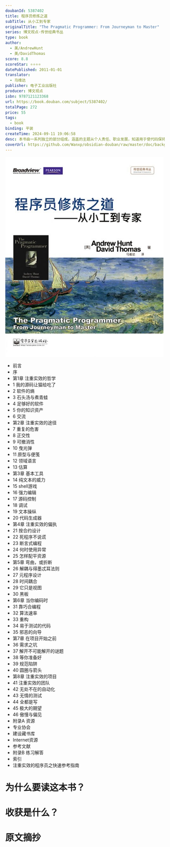 ```yaml
---
doubanId: 5387402
title: 程序员修炼之道
subTitle: 从小工到专家
originalTitle: "The Pragmatic Programmer: From Journeyman to Master"
series: 博文视点·传世经典书丛
type: book
author:
  - 美/AndrewHunt
  - 美/DavidThomas
score: 8.8
scoreStar: ⭐⭐⭐⭐
datePublished: 2011-01-01
translator:
  - 马维达
publisher: 电子工业出版社
producer: 博文视点
isbn: 9787121123368
url: https://book.douban.com/subject/5387402/
totalPage: 272
price: 55
tags:
  - book
binding: 平装
createTime: 2024-09-11 19:06:58
desc: 本书由一系列独立的部分组成，涵盖的主题从个人责任、职业发展，知道用于使代码保持灵活、并且易于改编和复用的各种架构技术，利用许多富有娱乐性的奇闻轶事、有思想性的例子及有趣的类比，全面阐释了软件开发的许多不同方面的最佳实践和重大陷阱。无论你是初学者，是有经验的程序员，还是软件项目经理，本书都适合你阅读。Andy Hunt是一位热切的木匠和音乐家，但奇怪的是，人们更需要作为顾问的他。他的工作领域包括电信、银行、金融服务、公共服务，以及一些更奇特的领域，比如医学成像、图形艺术、Internet服务。他的专长是把经过验证的技术与先进的技术混合在一起，创建各种新颖的——但也是实用的——解决方案。Andy在北卡罗莱纳州的罗利市拥有自己的顾问公司。Dave Thomas喜欢驾驶单引擎飞机飞行，并通过这样的方式为他的习惯付账：为各种难题寻找优雅的解决方案，提供诸多领域里的咨询服务——航空、银行、金融服务、电信、交通运输及Internet。在于1994年移居美国前，Dave在英国创立了一家通过ISO9001认证的软件公司，为世界各地的客户开发成熟、定制的软件项目。Dave现在是一位独立顾问，居住在德克萨斯州的达拉斯。
coverUrl: https://github.com/Wanxp/obsidian-douban/raw/master/doc/background.png
---
```


![image](assets/s4646956.jpg)


  - 前言
  - 序
  - 第1章 注重实效的哲学
  - 1 我的源码让猫给吃了
  - 2 软件的熵
  - 3 石头汤与煮青蛙
  - 4 足够好的软件
  - 5 你的知识资产
  - 6 交流
  - 第2章 注重实效的途径
  - 7 重复的危害
  - 8 正交性
  - 9 可撤消性
  - 10 曳光弹
  - 11 原型与便笺
  - 12 领域语言
  - 13 估算
  - 第3章 基本工具
  - 14 纯文本的威力
  - 15 shell游戏
  - 16 强力编辑
  - 17 源码控制
  - 18 调试
  - 19 文本操纵
  - 20 代码生成器
  - 第4章 注重实效的偏执
  - 21 按合约设计
  - 22 死程序不说谎
  - 23 断言式编程
  - 24 何时使用异常
  - 25 怎样配平资源
  - 第5章 弯曲，或折断
  - 26 解耦与得墨忒耳法则
  - 27 元程序设计
  - 28 时间耦合
  - 29 它只是视图
  - 30 黑板
  - 第6章 当你编码时
  - 31 靠巧合编程
  - 32 算法速率
  - 33 重构
  - 34 易于测试的代码
  - 35 邪恶的向导
  - 第7章 在项目开始之前
  - 36 需求之坑
  - 37 解开不可能解开的谜题
  - 38 等你准备好
  - 39 规范陷阱
  - 40 圆圈与箭头
  - 第8章 注重实效的项目
  - 41 注重实效的团队
  - 42 无处不在的自动化
  - 43 无情的测试
  - 44 全都是写
  - 45 极大的期望
  - 46 傲慢与偏见
  - 附录A 资源
  - 专业协会
  - 建设藏书库
  - Internet资源
  - 参考文献
  - 附录B 练习解答
  - 索引
  - 注重实效的程序员之快速参考指南


# 为什么要读这本书？

# 收获是什么？

# 原文摘抄

